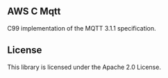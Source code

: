 ## AWS C Mqtt

C99 implementation of the MQTT 3.1.1 specification.

## License

This library is licensed under the Apache 2.0 License. 
